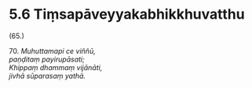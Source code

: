 # 5.6 Tiṃsapāveyyakabhikkhuvatthu

(65.)

70\. _Muhuttamapi ce viññū,_  
_paṇḍitaṃ payirupāsati;_  
_Khippaṃ dhammaṃ vijānāti,_  
_jivhā sūparasaṃ yathā._

